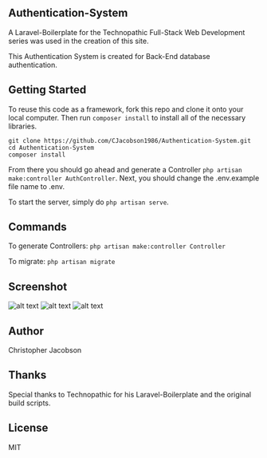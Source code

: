 ## Authentication-System

A Laravel-Boilerplate for the Technopathic Full-Stack Web Development series was used in the creation of this site.

This Authentication System is created for Back-End database authentication.

## Getting Started
To reuse this code as a framework, fork this repo and clone it onto your local computer. Then run `composer install` to install all of the necessary libraries.
```
git clone https://github.com/CJacobson1986/Authentication-System.git
cd Authentication-System
composer install
```

From there you should go ahead and generate a Controller `php artisan make:controller AuthController`. Next, you should change the .env.example file name to .env.

To start the server, simply do `php artisan serve`.


## Commands
To generate Controllers:
`php artisan make:controller Controller`

To migrate:
`php artisan migrate`

## Screenshot
![alt text](http://h4z.it/Image/1571ac_ysDataTables.PNG "Capture 1")
![alt text](http://h4z.it/Image/ce0fe3_thSysGetUser.PNG "Capture 2")
![alt text](http://h4z.it/Image/eb51af_AuthSysToken.PNG "Capture 3")

## Author
Christopher Jacobson

## Thanks
Special thanks to Technopathic for his Laravel-Boilerplate and the original build scripts.

## License
MIT
